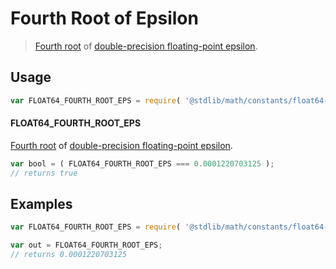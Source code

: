 # Fourth Root of Epsilon

> [Fourth root][nth-root] of [double-precision floating-point epsilon][@stdlib/math/constants/float64-eps].

<section class="usage">

## Usage

```javascript
var FLOAT64_FOURTH_ROOT_EPS = require( '@stdlib/math/constants/float64-fourth-root-eps' );
```

#### FLOAT64_FOURTH_ROOT_EPS

[Fourth root][nth-root] of [double-precision floating-point epsilon][@stdlib/math/constants/float64-eps].

```javascript
var bool = ( FLOAT64_FOURTH_ROOT_EPS === 0.0001220703125 );
// returns true
```

</section>

<!-- /.usage -->

<section class="examples">

## Examples

```javascript
var FLOAT64_FOURTH_ROOT_EPS = require( '@stdlib/math/constants/float64-fourth-root-eps' );

var out = FLOAT64_FOURTH_ROOT_EPS;
// returns 0.0001220703125
```

</section>

<!-- /.examples -->

<section class="links">

[nth-root]: https://en.wikipedia.org/wiki/Nth_root

[@stdlib/math/constants/float64-eps]: https://github.com/stdlib-js/stdlib/tree/develop/lib/node_modules/%40stdlib/math/constants/float64-eps

</section>

<!-- /.links -->
